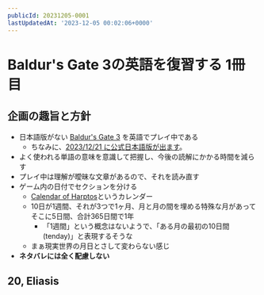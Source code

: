 ```yaml
---
publicId: 20231205-0001
lastUpdatedAt: '2023-12-05 00:02:06+0000'
---
```


# Baldur's Gate 3の英語を復習する 1冊目
## 企画の趣旨と方針

- 日本語版がない [Baldur's Gate 3](https://store.steampowered.com/app/1086940/Baldurs_Gate_3/) を英語でプレイ中である
  - ちなみに、[2023/12/21 に公式日本語版が出ます](https://twitter.com/spikechunsoft/status/1709068275219644893)。
- よく使われる単語の意味を意識して把握し、今後の読解にかかる時間を減らす
- プレイ中は理解が曖昧な文章があるので、それを読み直す
- ゲーム内の日付でセクションを分ける
  - [Calendar of Harptos](https://www.worldanvil.com/w/forgotten-realms-28d26d5th29-lethann/a/calendar-of-harptos-article)というカレンダー
  - 10日が1週間、それが3つで1ヶ月、月と月の間を埋める特殊な月があってそこに5日間、合計365日間で1年
    - 「1週間」という概念はないようで、「ある月の最初の10日間(tenday)」と表現するそうな
  - まぁ現実世界の月日とさして変わらない感じ
- **ネタバレには全く配慮しない**
 
 ## 20, Eliasis
